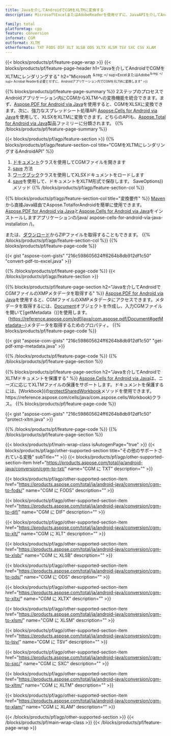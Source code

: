 ```yaml
---
title: Javaを介してAndroidでCGMをXLTMに変換する
description: MicrosoftExcelまたはAdobeReaderを使用せずに、JavaAPIを介してAndroidでCGMをXLTMにレンダリングする

family: total
platformtag: cpp
feature: conversion
informat: CGM
outformat: XLTM
otherformats: TXT FODS DIF XLT XLSB ODS XLTX XLSM TSV SXC CSV XLAM
---
```

{{< blocks/products/pf/feature-page-wrap >}}
{{< blocks/products/pf/feature-page-header h1="Javaを介してAndroidでCGMをXLTMにレンダリングする" h2="Microsoft <sup>＆reg; </ sup>ExcelまたはAdobe<sup>＆reg; </ sup> Acrobat Readerを必要とせずに、Androidアプリケーション内でCGMをXLTMに変換します" >}}

{{% blocks/products/pf/feature-page-summary %}}
2ステップのプロセスでAndroidアプリケーション内にCGMからXLTMへの変換機能を統合できます。まず、[Aspose.PDF for Android via Java](https://products.aspose.com/pdf/android-java/)を使用すると、CGMをXLSXに変換できます。次に、強力なスプレッドシート処理API [Aspose.Cells for Android via Java](https://products.aspose.com/cells/android-java/)を使用して、XLSXをXLTMに変換できます。どちらのAPIも、[Aspose.Total for Android via Java](https://products.aspose.com/total/android-java/)製品ファミリーに分類されます。 
{{% /blocks/products/pf/feature-page-summary  %}}

{{< blocks/products/pf/agp/feature-section >}}
{{% blocks/products/pf/agp/feature-section-col title="CGMをXLTMにレンダリングするAndroidAPI" %}}
1. [ドキュメント](https://reference.aspose.com/pdf/java/com.aspose.pdf/Document)クラスを使用してCGMファイルを開きます
2. [save](https://reference.aspose.com/pdf/java/com.aspose.pdf/Document#save-java.lang.String-com.aspose.pdf.SaveOptions-を使用してCGMをXLSXに変換します) 方法
3. [ワークブック](https://reference.aspose.com/cells/java/com.aspose.cells/Workbook)クラスを使用してXLSXドキュメントをロードします
4. [save](https://reference.aspose.com/cells/java/com.aspose.cells/workbook#save(java.lang.String,%20com.aspose.cells))を使用して、ドキュメントをXLTM形式で保存します。 SaveOptions))メソッド
{{% /blocks/products/pf/agp/feature-section-col %}}

{{% blocks/products/pf/agp/feature-section-col title="変換要件" %}}
[Maven](https://releases.aspose.com/total/java/)から直接Java経由でAspose.TotalforAndroidを簡単に使用できます。 [Aspose.PDF for Android via Java](https://docs.aspose.com/pdf/androidjava/installation/)と[Aspose.Cells for Android via Java](https://docs.aspose.com/cells)をインストールしますアプリケーションの/java/ aspose-cells-for-android-via-java-installation /)。

または、[ダウンロード](https://releases.aspose.com/total/androidjava)からZIPファイルを取得することもできます。
{{% /blocks/products/pf/agp/feature-section-col %}}
{{% blocks/products/pf/feature-page-code %}}

{{< gist "aspose-com-gists" "216c598605624ff6264b8db912df1c50" "convert-pdf-to-excel.java" >}}



{{% /blocks/products/pf/feature-page-code %}}
{{< /blocks/products/pf/agp/feature-section >}}

{{% blocks/products/pf/feature-page-section  h2="Javaを介してAndroidでCGMファイルのXMPメタデータを取得する" %}}
[Aspose.PDF for Android via Java](https://products.aspose.com/pdf/android-java/)を使用すると、CGMファイルのXMPメタデータにアクセスできます。メタデータを取得するには、[Document](https://reference.aspose.com/pdf/java/com.aspose.pdf/Document)オブジェクトを作成し、入力CGMファイルを開いて[getMetadata（)]を使用します。 （https://reference.aspose.com/pdf/java/com.aspose.pdf/Document#getMetadata--)メタデータを取得するためのプロパティ。
{{% blocks/products/pf/feature-page-code %}}

{{< gist "aspose-com-gists" "216c598605624ff6264b8db912df1c50" "get-pdf-xmp-metadata.java" >}}

{{% /blocks/products/pf/feature-page-code  %}}
{{% /blocks/products/pf/feature-page-section %}}

{{% blocks/products/pf/feature-page-section  h2="Javaを介してAndroidでXLTMドキュメントを保護する" %}}
[Aspose.Cells for Android via Java](https://products.aspose.com/cells/android-java/)は、ニーズに応じてXLTMファイルの保護をサポートします。ドキュメントを保護するには、[Workbook](の[protectSharedWorkbook](https://reference.aspose.com/cells/java/com.aspose.cells/workbook#protectSharedWorkbook(java.lang.String))メソッドを使用できます。 https://reference.aspose.com/cells/java/com.aspose.cells/Workbook)クラス。
{{% blocks/products/pf/feature-page-code %}}

{{< gist "aspose-com-gists" "216c598605624ff6264b8db912df1c50" "protect-xltm.java" >}}

{{% /blocks/products/pf/feature-page-code  %}}
{{% /blocks/products/pf/feature-page-section %}}

{{< blocks/products/pf/main-wrap-class isAutogenPage="true" >}}
{{< blocks/products/pf/agp/other-supported-section title="その他のサポートされている変換" subTitle="" >}}
{{< blocks/products/pf/agp/other-supported-section-item href="https://products.aspose.com/total/ja/android-java/conversion/cgm-to-txt/" name="CGM に TXT" description="" >}}

{{< blocks/products/pf/agp/other-supported-section-item href="https://products.aspose.com/total/ja/android-java/conversion/cgm-to-fods/" name="CGM に FODS" description="" >}}

{{< blocks/products/pf/agp/other-supported-section-item href="https://products.aspose.com/total/ja/android-java/conversion/cgm-to-dif/" name="CGM に DIF" description="" >}}

{{< blocks/products/pf/agp/other-supported-section-item href="https://products.aspose.com/total/ja/android-java/conversion/cgm-to-xlt/" name="CGM に XLT" description="" >}}

{{< blocks/products/pf/agp/other-supported-section-item href="https://products.aspose.com/total/ja/android-java/conversion/cgm-to-xlsb/" name="CGM に XLSB" description="" >}}

{{< blocks/products/pf/agp/other-supported-section-item href="https://products.aspose.com/total/ja/android-java/conversion/cgm-to-ods/" name="CGM に ODS" description="" >}}

{{< blocks/products/pf/agp/other-supported-section-item href="https://products.aspose.com/total/ja/android-java/conversion/cgm-to-xltx/" name="CGM に XLTX" description="" >}}

{{< blocks/products/pf/agp/other-supported-section-item href="https://products.aspose.com/total/ja/android-java/conversion/cgm-to-xlsm/" name="CGM に XLSM" description="" >}}

{{< blocks/products/pf/agp/other-supported-section-item href="https://products.aspose.com/total/ja/android-java/conversion/cgm-to-tsv/" name="CGM に TSV" description="" >}}

{{< blocks/products/pf/agp/other-supported-section-item href="https://products.aspose.com/total/ja/android-java/conversion/cgm-to-sxc/" name="CGM に SXC" description="" >}}

{{< blocks/products/pf/agp/other-supported-section-item href="https://products.aspose.com/total/ja/android-java/conversion/cgm-to-xltm/" name="CGM に XLTM" description="" >}}

{{< blocks/products/pf/agp/other-supported-section-item href="https://products.aspose.com/total/ja/android-java/conversion/cgm-to-xlam/" name="CGM に XLAM" description="" >}}


{{< /blocks/products/pf/agp/other-supported-section >}}
{{< /blocks/products/pf/main-wrap-class >}}
{{< /blocks/products/pf/feature-page-wrap >}}